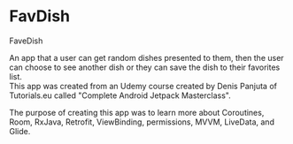 # FavDish
FaveDish
 
An app that a user can get random dishes presented to them, then the user can choose to see another dish or they can save the dish to their favorites list.  
This app was created from an Udemy course created by Denis Panjuta of Tutorials.eu called "Complete Android Jetpack Masterclass".

The purpose of creating this app was to learn more about Coroutines, Room, RxJava, Retrofit, ViewBinding, permissions, MVVM, LiveData, and Glide.
